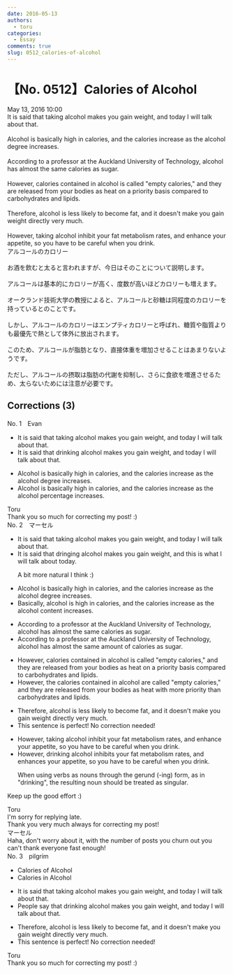 ```yaml
---
date: 2016-05-13
authors:
  - toru
categories:
  - Essay
comments: true
slug: 0512_calories-of-alcohol
---
```


# 【No. 0512】Calories of Alcohol
<div class="date">May 13, 2016 10:00</div>
<div id="post"><div id="body_show_ori">
It is said that taking alcohol makes you gain weight, and today I will talk about that.<br/><br/>Alcohol is basically high in calories, and the calories increase as the alcohol degree increases.<br/><br/>According to a professor at the Auckland University of Technology, alcohol has almost the same calories as sugar.<br/><br/>However, calories contained in alcohol is called "empty calories," and they are released from your bodies as heat on a priority basis compared to carbohydrates and lipids.<br/><br/>Therefore, alcohol is less likely to become fat, and it doesn't make you gain weight directly very much.<br/><br/>However, taking alcohol inhibit your fat metabolism rates, and enhance your appetite, so you have to be careful when you drink.
</div></div>

<!-- more -->

<div id="post_ja"><div id="body_show_mo">
アルコールのカロリー<br/><br/>お酒を飲むと太ると言われますが、今日はそのことについて説明します。<br/><br/>アルコールは基本的にカロリーが高く、度数が高いほどカロリーも増えます。<br/><br/>オークランド技術大学の教授によると、アルコールと砂糖は同程度のカロリーを持っているとのことです。<br/><br/>しかし、アルコールのカロリーはエンプティカロリーと呼ばれ、糖質や脂質よりも最優先で熱として体外に放出されます。<br/><br/>このため、アルコールが脂肪となり、直接体重を増加させることはあまりないようです。<br/><br/>ただし、アルコールの摂取は脂肪の代謝を抑制し、さらに食欲を増進させるため、太らないためには注意が必要です。
</div></div>

## Corrections (3)
<div id="block"><div class="first_name"> No. 1　<span class="just_name">Evan</span></div><div id="block2">
<ul class="correction_field">
<li class="incorrect">It is said that taking alcohol makes you gain weight, and today I will talk about that.</li>
<li class="corrected correct">
It is said that drinking alcohol makes you gain weight, and today I will talk about that.
</li>
</ul>
<ul class="correction_field">
<li class="incorrect">Alcohol is basically high in calories, and the calories increase as the alcohol degree increases.</li>
<li class="corrected correct">
Alcohol is basically high in calories, and the calories increase as the alcohol percentage increases.
</li>
</ul>
</div><div class="name"><span class="just_name">Toru</span><br>
Thank you so much for correcting my post! :)
</div>
</div>
<div id="block"><div class="first_name"> No. 2　<span class="just_name">マーセル</span></div><div id="block2">
<ul class="correction_field">
<li class="incorrect">It is said that taking alcohol makes you gain weight, and today I will talk about that.</li>
<li class="corrected correct">
It is said that <span class="f_blue">dringing</span> alcohol makes you gain weight, and <span class="f_blue">this is what I will talk about today</span>.
<p class="correction_comment">A bit more natural I think :)</p>
</li>
</ul>
<ul class="correction_field">
<li class="incorrect">Alcohol is basically high in calories, and the calories increase as the alcohol degree increases.</li>
<li class="corrected correct">
<span class="f_blue">Basically, a</span>lcohol is high in calories, and the calories increase as the alcohol <span class="f_blue">content </span>increases.
</li>
</ul>
<ul class="correction_field">
<li class="incorrect">According to a professor at the Auckland University of Technology, alcohol has almost the same calories as sugar.</li>
<li class="corrected correct">
According to a professor at the Auckland University of Technology, alcohol has almost the same <span class="f_blue">amount of </span>calories as sugar.
</li>
</ul>
<ul class="correction_field">
<li class="incorrect">However, calories contained in alcohol is called "empty calories," and they are released from your bodies as heat on a priority basis compared to carbohydrates and lipids.</li>
<li class="corrected correct">
However, <span class="f_blue">the </span>calories contained in alcohol <span class="f_blue">are</span> called "empty calories," and they are released from your bodies as heat <span class="f_blue">with more priority</span> <span class="f_blue">than</span> carbohydrates and lipids.
</li>
</ul>
<ul class="correction_field">
<li class="incorrect">Therefore, alcohol is less likely to become fat, and it doesn't make you gain weight directly very much.</li>
<li class="corrected perfect">This sentence is perfect! No correction needed!</li>
</ul>
<ul class="correction_field">
<li class="incorrect">However, taking alcohol inhibit your fat metabolism rates, and enhance your appetite, so you have to be careful when you drink.</li>
<li class="corrected correct">
However, <span class="f_blue">drinking</span> alcohol inhibit<span class="f_blue">s</span> your fat metabolism rates, and enhance<span class="f_blue">s</span> your appetite, so you have to be careful when you drink.
<p class="correction_comment">When using verbs as nouns through the gerund (-ing) form, as in "drinking", the resulting noun should be treated as singular.</p>
</li>
</ul>
<p class="comment_small">
 Keep up the good effort :)
</p>

</div><div class="name"><span class="just_name">Toru</span><br>
I'm sorry for replying late.<br/>Thank you very much always for correcting my post!
</div>
<div class="name"><span class="just_name">マーセル</span><br>
Haha, don't worry about it, with the number of posts you churn out you can't thank everyone fast enough!
</div>
</div>
<div id="block"><div class="first_name"> No. 3　<span class="just_name">pilgrim</span></div><div id="block2">
<ul class="correction_field">
<li class="incorrect">Calories of Alcohol</li>
<li class="corrected correct">
Calories in Alcohol
</li>
</ul>
<ul class="correction_field">
<li class="incorrect">It is said that taking alcohol makes you gain weight, and today I will talk about that.</li>
<li class="corrected correct">
People say that drinking alcohol makes you gain weight, and today I will talk about that.
</li>
</ul>
<ul class="correction_field">
<li class="incorrect">Therefore, alcohol is less likely to become fat, and it doesn't make you gain weight directly very much.</li>
<li class="corrected perfect">This sentence is perfect! No correction needed!</li>
</ul>
</div><div class="name"><span class="just_name">Toru</span><br>
Thank you so much for correcting my post! :)
</div>
</div>
